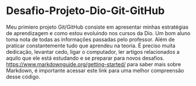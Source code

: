 # Desafio-Projeto-Dio-Git-GitHub
Meu primiero projeto Git/GitHub consiste em apresentar minhas estratégias de aprendizagem e como estou evoluindo nos cursos da Dio.
Um bom aluno toma nota de todas as informações passadas pelo professor. Além de praticar constantemente tudo que aprendeu na teoria. É preciso muita dedicação, levantar cedo, ligar o computador, ler artigos relacionados a aquilo que ele está estudando e se preparar para novos desafios.
https://www.markdownguide.org/getting-started/ para saber mais sobre Markdown, é importante acessar este link para uma melhor compreensão desse código.
